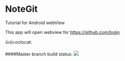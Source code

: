# NoteGit

Tutorial for Android webView

This app will open webview for https://github.com/login

:thumbsup::thumbsup::octocat:

####Master branch build status:
![](https://travis-ci.org/AndreSand/NoteGit.svg?branch=master)


